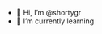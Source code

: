 - 👋 Hi, I’m @shortygr
- 🌱 I’m currently learning

<!---
shortygr/shortygr is a ✨ special ✨ repository because its `README.md` (this file) appears on your GitHub profile.
You can click the Preview link to take a look at your changes.
--->
